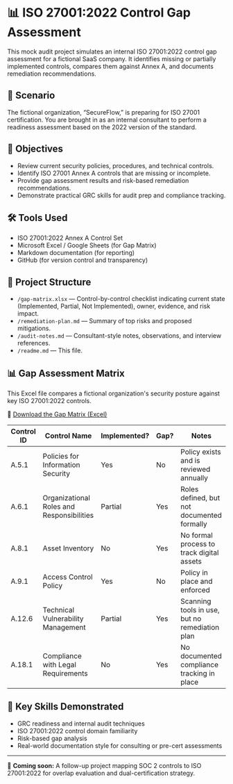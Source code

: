 # 📊 ISO 27001:2022 Control Gap Assessment

This mock audit project simulates an internal ISO 27001:2022 control gap assessment for a fictional SaaS company. It identifies missing or partially implemented controls, compares them against Annex A, and documents remediation recommendations.

## 🧩 Scenario
The fictional organization, “SecureFlow,” is preparing for ISO 27001 certification. You are brought in as an internal consultant to perform a readiness assessment based on the 2022 version of the standard.

## 📌 Objectives
- Review current security policies, procedures, and technical controls.
- Identify ISO 27001 Annex A controls that are missing or incomplete.
- Provide gap assessment results and risk-based remediation recommendations.
- Demonstrate practical GRC skills for audit prep and compliance tracking.

## 🛠️ Tools Used
- ISO 27001:2022 Annex A Control Set
- Microsoft Excel / Google Sheets (for Gap Matrix)
- Markdown documentation (for reporting)
- GitHub (for version control and transparency)

## 📄 Project Structure
- `/gap-matrix.xlsx` — Control-by-control checklist indicating current state (Implemented, Partial, Not Implemented), owner, evidence, and risk impact.
- `/remediation-plan.md` — Summary of top risks and proposed mitigations.
- `/audit-notes.md` — Consultant-style notes, observations, and interview references.
- `/readme.md` — This file.

## 📊 Gap Assessment Matrix

This Excel file compares a fictional organization's security posture against key ISO 27001:2022 controls.

🔗 [Download the Gap Matrix (Excel)](gap-matrix.xlsx)

| Control ID | Control Name                                | Implemented? | Gap? | Notes                                        |
|------------|---------------------------------------------|--------------|------|----------------------------------------------|
| A.5.1      | Policies for Information Security           | Yes          | No   | Policy exists and is reviewed annually       |
| A.6.1      | Organizational Roles and Responsibilities   | Partial      | Yes  | Roles defined, but not documented formally   |
| A.8.1      | Asset Inventory                             | No           | Yes  | No formal process to track digital assets    |
| A.9.1      | Access Control Policy                       | Yes          | No   | Policy in place and enforced                 |
| A.12.6     | Technical Vulnerability Management          | Partial      | Yes  | Scanning tools in use, but no remediation plan |
| A.18.1     | Compliance with Legal Requirements          | No           | Yes  | No documented compliance tracking in place   |

## 🧠 Key Skills Demonstrated
- GRC readiness and internal audit techniques
- ISO 27001:2022 control domain familiarity
- Risk-based gap analysis
- Real-world documentation style for consulting or pre-cert assessments

---

🚧 **Coming soon:** A follow-up project mapping SOC 2 controls to ISO 27001:2022 for overlap evaluation and dual-certification strategy.


